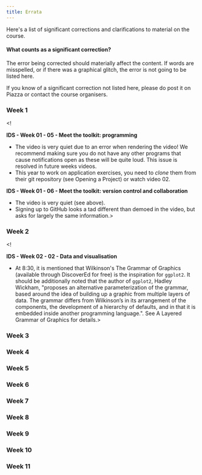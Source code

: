 ```yaml
---
title: Errata
---
```


Here's a list of significant corrections and clarifications to material on the course.

#### What counts as a significant correction?
The error being corrected should materially affect the content. If words are misspelled, or if there was a graphical glitch, the error is not going to be listed here.

If you know of a significant correction not listed here, please do post it on <a id="Piazza">Piazza</a> or contact the <a id = "people">course organisers</a>.

### Week 1

<!<p id="W105"><strong>IDS - Week 01 - 05 - Meet the toolkit: programming</strong></p>

- The video is very quiet due to an error when rendering the video! We recommend making sure you do not have any other programs that cause notifications open as these will be quite loud. This issue is resolved in future weeks videos.
- This year to work on application exercises, you need to _clone_ them from their git repository (see Opening a Project) or watch video 02.

<p id="W106"><strong>IDS - Week 01 - 06 - Meet the toolkit: version control and collaboration</strong></p>

- The video is very quiet (see above).
- Signing up to GitHub looks a tad different than demoed in the video, but asks for largely the same information.>

### Week 2

<!<p id="W202"><strong>IDS - Week 02 - 02 - Data and visualisation</strong></p>

- At 8:30, it is mentioned that Wilkinson's The Grammar of Graphics (available through DiscoverEd for free) is the inspiration for `ggplot2`. It should be additionally noted that the author of `ggplot2`, Hadley Wickham, "proposes an alternative parameterization of the grammar, based around the idea of building up a graphic from multiple layers of data. The grammar differs from Wilkinson’s in its arrangement of the components, the development of a hierarchy of defaults, and in that it is embedded inside another programming language.". See <a id="LayeredGG">A Layered Grammar of Graphics</a> for details.>


### Week 3

### Week 4

### Week 5

### Week 6

### Week 7

### Week 8

### Week 9

### Week 10

### Week 11

